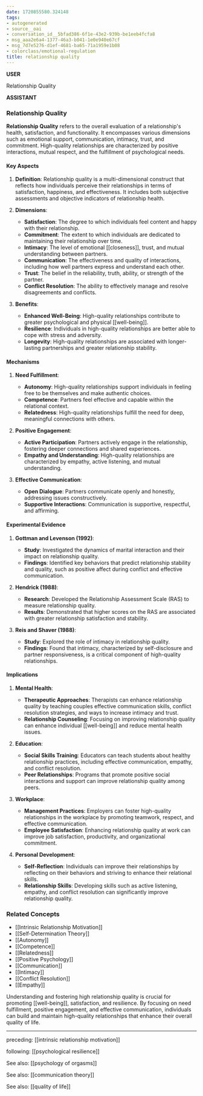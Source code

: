 ```yaml
---
date: 1720855580.324148
tags:
- autogenerated
- source__oai
- conversation_id__5bfad386-6f1e-43e2-939b-be1eeb4fcfa8
- msg_aaa2e6a4-1377-46a3-b041-1e0e940e67cf
- msg_7d7e5276-d1ef-4681-ba65-71a1959e1b08
- colorclass/emotional-regulation
title: relationship quality
---
```


**USER**

Relationship Quality


**ASSISTANT**

### Relationship Quality

**Relationship Quality** refers to the overall evaluation of a relationship's health, satisfaction, and functionality. It encompasses various dimensions such as emotional support, communication, intimacy, trust, and commitment. High-quality relationships are characterized by positive interactions, mutual respect, and the fulfillment of psychological needs.

#### Key Aspects

1. **Definition**:
   Relationship quality is a multi-dimensional construct that reflects how individuals perceive their relationships in terms of satisfaction, happiness, and effectiveness. It includes both subjective assessments and objective indicators of relationship health.

2. **Dimensions**:
   - **Satisfaction**: The degree to which individuals feel content and happy with their relationship.
   - **Commitment**: The extent to which individuals are dedicated to maintaining their relationship over time.
   - **Intimacy**: The level of emotional [[closeness]], trust, and mutual understanding between partners.
   - **Communication**: The effectiveness and quality of interactions, including how well partners express and understand each other.
   - **Trust**: The belief in the reliability, truth, ability, or strength of the partner.
   - **Conflict Resolution**: The ability to effectively manage and resolve disagreements and conflicts.

3. **Benefits**:
   - **Enhanced Well-Being**: High-quality relationships contribute to greater psychological and physical [[well-being]].
   - **Resilience**: Individuals in high-quality relationships are better able to cope with stress and adversity.
   - **Longevity**: High-quality relationships are associated with longer-lasting partnerships and greater relationship stability.

#### Mechanisms

1. **Need Fulfillment**:
   - **Autonomy**: High-quality relationships support individuals in feeling free to be themselves and make authentic choices.
   - **Competence**: Partners feel effective and capable within the relational context.
   - **Relatedness**: High-quality relationships fulfill the need for deep, meaningful connections with others.

2. **Positive Engagement**:
   - **Active Participation**: Partners actively engage in the relationship, fostering deeper connections and shared experiences.
   - **Empathy and Understanding**: High-quality relationships are characterized by empathy, active listening, and mutual understanding.

3. **Effective Communication**:
   - **Open Dialogue**: Partners communicate openly and honestly, addressing issues constructively.
   - **Supportive Interactions**: Communication is supportive, respectful, and affirming.

#### Experimental Evidence

1. **Gottman and Levenson (1992)**:
   - **Study**: Investigated the dynamics of marital interaction and their impact on relationship quality.
   - **Findings**: Identified key behaviors that predict relationship stability and quality, such as positive affect during conflict and effective communication.

2. **Hendrick (1988)**:
   - **Research**: Developed the Relationship Assessment Scale (RAS) to measure relationship quality.
   - **Results**: Demonstrated that higher scores on the RAS are associated with greater relationship satisfaction and stability.

3. **Reis and Shaver (1988)**:
   - **Study**: Explored the role of intimacy in relationship quality.
   - **Findings**: Found that intimacy, characterized by self-disclosure and partner responsiveness, is a critical component of high-quality relationships.

#### Implications

1. **Mental Health**:
   - **Therapeutic Approaches**: Therapists can enhance relationship quality by teaching couples effective communication skills, conflict resolution strategies, and ways to increase intimacy and trust.
   - **Relationship Counseling**: Focusing on improving relationship quality can enhance individual [[well-being]] and reduce mental health issues.

2. **Education**:
   - **Social Skills Training**: Educators can teach students about healthy relationship practices, including effective communication, empathy, and conflict resolution.
   - **Peer Relationships**: Programs that promote positive social interactions and support can improve relationship quality among peers.

3. **Workplace**:
   - **Management Practices**: Employers can foster high-quality relationships in the workplace by promoting teamwork, respect, and effective communication.
   - **Employee Satisfaction**: Enhancing relationship quality at work can improve job satisfaction, productivity, and organizational commitment.

4. **Personal Development**:
   - **Self-Reflection**: Individuals can improve their relationships by reflecting on their behaviors and striving to enhance their relational skills.
   - **Relationship Skills**: Developing skills such as active listening, empathy, and conflict resolution can significantly improve relationship quality.

### Related Concepts

- [[Intrinsic Relationship Motivation]]
- [[Self-Determination Theory]]
- [[Autonomy]]
- [[Competence]]
- [[Relatedness]]
- [[Positive Psychology]]
- [[Communication]]
- [[Intimacy]]
- [[Conflict Resolution]]
- [[Empathy]]

Understanding and fostering high relationship quality is crucial for promoting [[well-being]], satisfaction, and resilience. By focusing on need fulfillment, positive engagement, and effective communication, individuals can build and maintain high-quality relationships that enhance their overall quality of life.


---

preceding: [[intrinsic relationship motivation]]  


following: [[psychological resilience]]

See also: [[psychology of orgasms]]


See also: [[communication theory]]


See also: [[quality of life]]